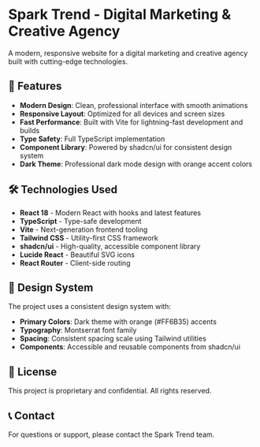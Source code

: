 # Spark Trend - Digital Marketing & Creative Agency

A modern, responsive website for a digital marketing and creative agency built with cutting-edge technologies.

## 🚀 Features

- **Modern Design**: Clean, professional interface with smooth animations
- **Responsive Layout**: Optimized for all devices and screen sizes
- **Fast Performance**: Built with Vite for lightning-fast development and builds
- **Type Safety**: Full TypeScript implementation
- **Component Library**: Powered by shadcn/ui for consistent design system
- **Dark Theme**: Professional dark mode design with orange accent colors

## 🛠️ Technologies Used

- **React 18** - Modern React with hooks and latest features
- **TypeScript** - Type-safe development
- **Vite** - Next-generation frontend tooling
- **Tailwind CSS** - Utility-first CSS framework
- **shadcn/ui** - High-quality, accessible component library
- **Lucide React** - Beautiful SVG icons
- **React Router** - Client-side routing

## 🎨 Design System

The project uses a consistent design system with:

- **Primary Colors**: Dark theme with orange (#FF6B35) accents
- **Typography**: Montserrat font family
- **Spacing**: Consistent spacing scale using Tailwind utilities
- **Components**: Accessible and reusable components from shadcn/ui

## 📄 License

This project is proprietary and confidential. All rights reserved.

## 📞 Contact

For questions or support, please contact the Spark Trend team.
